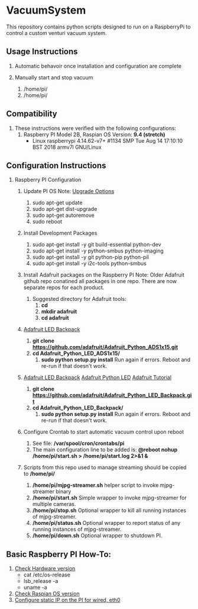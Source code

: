 # VacuumSystem
This repository contains python scripts designed to run on a RaspberryPi to control a custom venturi vacuum system.

## Usage Instructions
1. Automatic behavoir once installation and configuration are complete

1. Manually start and stop vacuum
   1. /home/pi/
   1. /home/pi/


## Compatibility
1. These instructions were verified with the following configurations:
   1. Raspberry PI Model 2B, Raspian OS Version: **9.4 (stretch)**
      - Linux raspberrypi 4.14.62-v7+ #1134 SMP Tue Aug 14 17:10:10 BST 2018 armv7l GNU/Linux


## Configuration Instructions
1. Raspberry PI Configuration
   1. Update PI OS
      Note: [Upgrade Options](https://askubuntu.com/questions/81585/what-is-dist-upgrade-and-why-does-it-upgrade-more-than-upgrade)
      1. sudo apt-get update
      1. sudo apt-get dist-upgrade
      1. sudo apt-get autoremove
      1. sudo reboot

   1. Install Development Packages
      1. sudo apt-get install -y git build-essential python-dev
      1. sudo apt-get install -y python-smbus python-imaging
      1. sudo apt-get install -y git python-pip python-pil
      1. sudo apt-get install -y i2c-tools python-smbus

   1. Install Adafruit packages on the Raspberry PI
      Note: Older Adafruit github repo conatined all packages in one repo. There are now separate repos for each product.

      1. Suggested directory for Adafruit tools:
         1. **cd**
         1. **mkdir adafruit**
         1. **cd adafruit**

     1. [Adafruit LED Backpack](https://learn.adafruit.com/adafruit-led-backpack/0-dot-56-seven-segment-backpack)
         1. **git clone https://github.com/adafruit/Adafruit_Python_ADS1x15.git**
         1. **cd Adafruit_Python_LED_ADS1x15/**
            1. **sudo python setup.py install** Run again if errors. Reboot and re-run if that doesn't work.

     1. [Adafruit LED Backpack](https://learn.adafruit.com/adafruit-led-backpack/0-dot-56-seven-segment-backpack)
        [Adafruit Python LED](https://learn.adafruit.com/matrix-7-segment-led-backpack-with-the-raspberry-pi?view=all)
        [Adafruit Tutorial](https://learn.adafruit.com/adafruit-led-backpack)
         1. **git clone https://github.com/adafruit/Adafruit_Python_LED_Backpack.git**
         1. **cd Adafruit_Python_LED_Backpack/**
            1. **sudo python setup.py install** Run again if errors. Reboot and re-run if that doesn't work.

   1. Configure Crontab to start automatic vacuum control upon reboot
      1. See file: **/var/spool/cron/crontabs/pi**
      1. The main configuration line to be added is:
         **@reboot nohup /home/pi/start.sh > /home/pi/start.log 2>&1 &**

   1. Scripts from this repo used to manage streaming should be copied to **/home/pi/**
      1. **/home/pi/mjpg-streamer.sh** helper script to invoke mjpg-streamer binary
      1. **/home/pi/start.sh** Simple wrapper to invoke mjpg-streamer for multiple cameras.
      1. **/home/pi/stop.sh** Optional wrapper to kill all running instances of mjpg-streamer.
      1. **/home/pi/status.sh** Optional wrapper to report status of any running instances of mjpg-streamer.
      1. **/home/pi/down.sh** Optional wrapper to shutdown PI.

## Basic Raspberry PI How-To:
1. [Check Hardware version](https://elinux.org/RPi_HardwareHistory)
   - cat /etc/os-release
   - lsb_release -a
   - uname -a
1. [Check Raspian OS version](https://www.meccanismocomplesso.org/en/how-to-raspberry-checking-raspbian-version-update-upgrade/)
1. [Configure static IP on the PI for wired, eth0](https://www.raspberrypi.org/forums/viewtopic.php?t=191140)

